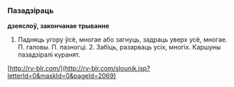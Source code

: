 ### Пазадзіраць
**дзеяслоў, закончанае трыванне**

1. Падняць угору ўсё, многае або загнуць, задраць уверх усё, многае. П. галовы. П. пазногці. 2. Забіць, разарваць усіх, многіх. Каршуны пазадзіралі куранят.

<a rel="author">[http://rv-blr.com/](http://rv-blr.com/slounik.jsp?letterId=0&maskId=0&pageId=2069)</a>
